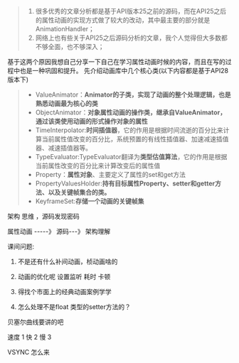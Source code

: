 

 

> 1. 很多优秀的文章分析都是基于API版本25之前的源码，而在API25之后的属性动画的实现方式做了较大的改动，其中最主要的部分就是AnimationHandler；
> 2. 网络上也有些关于API25之后源码分析的文章，我个人觉得但大多数都不够全面，也不够深入；

  基于这两个原因我想自己分享一下自己在学习属性动画时候的内容，而且在写的过程中也是一种巩固和提升。
 先介绍动画库中几个核心类(以下内容都是基于API28版本下)

> - ValueAnimator：**Animator的子类，实现了动画的整个处理逻辑，也是熟悉动画最为核心的类**
> - ObjectAnimator：**对象属性动画的操作类，继承自ValueAnimator，通过该类使用动画的形式操作对象的属性**
> - TimeInterpolator:**时间插值器**，它的作用是根据时间流逝的百分比来计算当前属性值改变的百分比，系统预置的有线性插值器、加速减速插值器、减速插值器等。
> - TypeEvaluator:TypeEvaluator翻译为**类型估值算法**，它的作用是根据当前属性改变的百分比来计算改变后的属性值
> - Property：**属性对象**、主要定义了属性的set和get方法
> - PropertyValuesHolder:**持有目标属性Property、setter和getter方法、以及关键帧集合的类。**
> - KeyframeSet:**存储一个动画的关键帧集**

 架构    思维 ，源码发现密码

属性动画   -----》 源码---》 架构理解



课间问题:



1. 不是还有什么补间动画，桢动画啥的

   

2. 动画的优化呢   设置监听 耗时 卡顿

3. 得找个市面上的经典动画案例学学  

4. 怎么处理不是float 类型的setter方法的？  

  贝塞尔曲线要讲的吧   



速度  1   快 2  慢 3 

 VSYNC  怎么来







